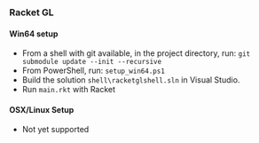 ### Racket GL

#### Win64 setup

- From a shell with git available, in the project directory, run: ``git submodule update --init --recursive``
- From PowerShell, run: ``setup_win64.ps1``
- Build the solution ``shell\racketglshell.sln`` in Visual Studio.
- Run ``main.rkt`` with Racket

#### OSX/Linux Setup

- Not yet supported
